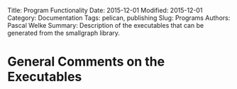 Title: Program Functionality
Date: 2015-12-01
Modified: 2015-12-01
Category: Documentation
Tags: pelican, publishing
Slug: Programs
Authors: Pascal Welke
Summary: Description of the executables that can be generated from the smallgraph library.

# General Comments on the Executables
